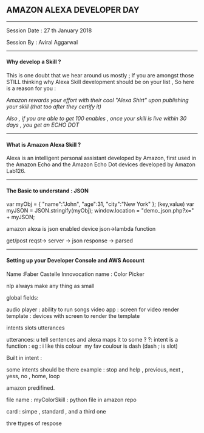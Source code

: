 
## AMAZON ALEXA DEVELOPER DAY 
----

Session Date : 27 th January 2018

Session By : Aviral Aggarwal

----

#### Why develop a Skill ?

This is one doubt that we hear around us mostly ;
If you are amongst those STILL thinking why Alexa Skill development should be on your list , 
So here is a reason for you :
  
 *Amazon rewards your effort with their cool "Alexa Shirt"  upon publishing your skill (that too after they certify it)*
 
 *Also , if you are able to get 100 enables , once your skill is live within 30 days , you get an ECHO DOT*

-----

#### What is Amazon Alexa Skill ? 

Alexa is an intelligent personal assistant developed by Amazon, first used in the Amazon Echo and the Amazon Echo Dot devices developed by Amazon Lab126.

-----

#### The Basic to understand : JSON 

var myObj = { "name":"John", "age":31, "city":"New York" }; (key,value)
var myJSON = JSON.stringify(myObj);
window.location = "demo_json.php?x=" + myJSON;


amazon alexa is json enabled device
json->lambda function

get/post reqst-> server -> json response -> parsed 

-----

#### Setting up your Developer Console and AWS Account 

Name :Faber Castelle
Innovocation name : Color Picker

nlp always make any thing as small 

global fields:

audio player : ability to run songs
video app : screen for video 
render template  : devices with screen to render the template


intents
slots
utterances

utterances: u tell sentences and   alexa maps it to some ?
?: intent is a function : eg : i like this colour  my fav coulour is dash (dash ; is slot)


Built in intent :

some intents should be there 
example : stop and help , previous, next , yess, no , home, loop 

amazon predifined. 

file name : myColorSkill : python file in amazon repo

card : simpe , standard , and a third one 

thre ttypes of respose
